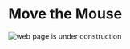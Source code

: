 # Move the Mouse

![web page is under construction](https://docimages.blob.core.chinacloudapi.cn/images/commingsoon20210514.jpg)
